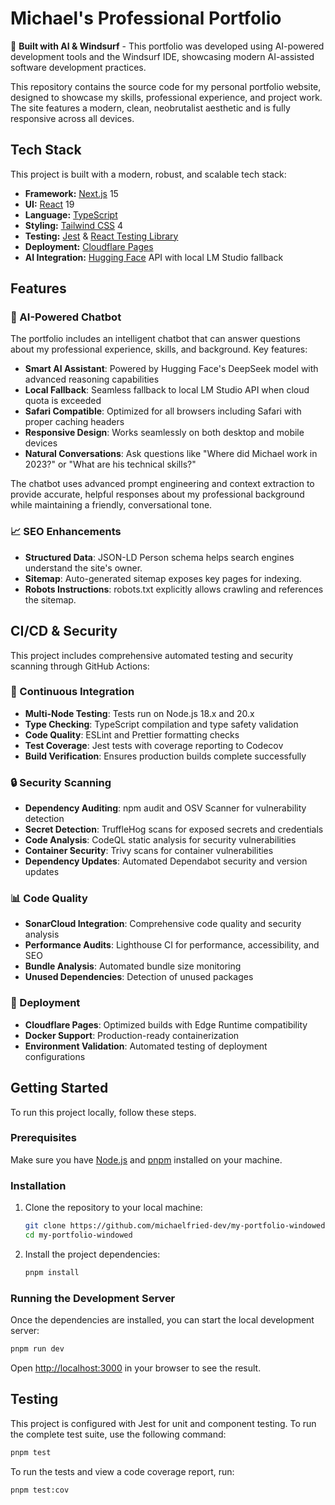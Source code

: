 # Michael's Professional Portfolio

🤖 **Built with AI & Windsurf** - This portfolio was developed using AI-powered development tools and the Windsurf IDE, showcasing modern AI-assisted software development practices.

This repository contains the source code for my personal portfolio website, designed to showcase my skills, professional experience, and project work. The site features a modern, clean, neobrutalist aesthetic and is fully responsive across all devices.

## Tech Stack

This project is built with a modern, robust, and scalable tech stack:

- **Framework:** [Next.js](https://nextjs.org/) 15
- **UI:** [React](https://react.dev/) 19
- **Language:** [TypeScript](https://www.typescriptlang.org/)
- **Styling:** [Tailwind CSS](https://tailwindcss.com/) 4
- **Testing:** [Jest](https://jestjs.io/) & [React Testing Library](https://testing-library.com/)
- **Deployment:** [Cloudflare Pages](https://pages.cloudflare.com/)
- **AI Integration:** [Hugging Face](https://huggingface.co/) API with local LM Studio fallback

## Features

### 🤖 AI-Powered Chatbot

The portfolio includes an intelligent chatbot that can answer questions about my professional experience, skills, and background. Key features:

- **Smart AI Assistant**: Powered by Hugging Face's DeepSeek model with advanced reasoning capabilities
- **Local Fallback**: Seamless fallback to local LM Studio API when cloud quota is exceeded
- **Safari Compatible**: Optimized for all browsers including Safari with proper caching headers
- **Responsive Design**: Works seamlessly on both desktop and mobile devices
- **Natural Conversations**: Ask questions like "Where did Michael work in 2023?" or "What are his technical skills?"

The chatbot uses advanced prompt engineering and context extraction to provide accurate, helpful responses about my professional background while maintaining a friendly, conversational tone.

### 📈 SEO Enhancements

- **Structured Data**: JSON-LD Person schema helps search engines understand the site's owner.
- **Sitemap**: Auto-generated sitemap exposes key pages for indexing.
- **Robots Instructions**: robots.txt explicitly allows crawling and references the sitemap.

## CI/CD & Security

This project includes comprehensive automated testing and security scanning through GitHub Actions:

### 🔄 Continuous Integration

- **Multi-Node Testing**: Tests run on Node.js 18.x and 20.x
- **Type Checking**: TypeScript compilation and type safety validation
- **Code Quality**: ESLint and Prettier formatting checks
- **Test Coverage**: Jest tests with coverage reporting to Codecov
- **Build Verification**: Ensures production builds complete successfully

### 🔒 Security Scanning

- **Dependency Auditing**: npm audit and OSV Scanner for vulnerability detection
- **Secret Detection**: TruffleHog scans for exposed secrets and credentials
- **Code Analysis**: CodeQL static analysis for security vulnerabilities
- **Container Security**: Trivy scans for container vulnerabilities
- **Dependency Updates**: Automated Dependabot security and version updates

### 📊 Code Quality

- **SonarCloud Integration**: Comprehensive code quality and security analysis
- **Performance Audits**: Lighthouse CI for performance, accessibility, and SEO
- **Bundle Analysis**: Automated bundle size monitoring
- **Unused Dependencies**: Detection of unused packages

### 🚀 Deployment

- **Cloudflare Pages**: Optimized builds with Edge Runtime compatibility
- **Docker Support**: Production-ready containerization
- **Environment Validation**: Automated testing of deployment configurations

## Getting Started

To run this project locally, follow these steps.

### Prerequisites

Make sure you have [Node.js](https://nodejs.org/en) and [pnpm](https://pnpm.io/installation) installed on your machine.

### Installation

1.  Clone the repository to your local machine:

    ```bash
    git clone https://github.com/michaelfried-dev/my-portfolio-windowed.git
    cd my-portfolio-windowed
    ```

2.  Install the project dependencies:
    ```bash
    pnpm install
    ```

### Running the Development Server

Once the dependencies are installed, you can start the local development server:

```bash
pnpm run dev
```

Open [http://localhost:3000](http://localhost:3000) in your browser to see the result.

## Testing

This project is configured with Jest for unit and component testing. To run the complete test suite, use the following command:

```bash
pnpm test
```

To run the tests and view a code coverage report, run:

```bash
pnpm test:cov
```
